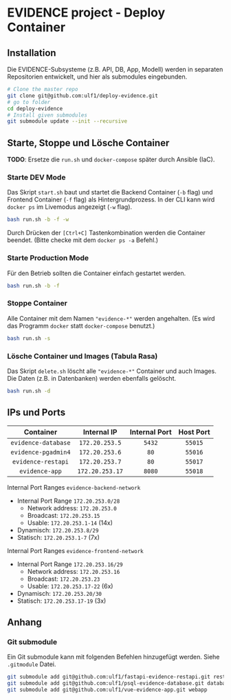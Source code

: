 # EVIDENCE project - Deploy Container


## Installation
Die EVIDENCE-Subsysteme (z.B. API, DB, App, Modell) werden in separaten Repositorien entwickelt, und hier als submodules eingebunden.

```sh
# Clone the master repo
git clone git@github.com:ulf1/deploy-evidence.git
# go to folder
cd deploy-evidence
# Install given submodules
git submodule update --init --recursive
```


## Starte, Stoppe und Lösche Container
**TODO**: Ersetze die `run.sh` und `docker-compose` später durch Ansible (IaC).


### Starte DEV Mode
Das Skript `start.sh` baut und startet die Backend Container (`-b` flag) und Frontend Container (`-f` flag) als Hintergrundprozess.
In der CLI kann wird `docker ps` im Livemodus angezeigt (`-w` flag).

```bash
bash run.sh -b -f -w
```

Durch Drücken der `[Ctrl+C]` Tastenkombination werden die Container beendet. 
(Bitte checke mit dem `docker ps -a` Befehl.)


### Starte Production Mode
Für den Betrieb sollten die Container einfach gestartet werden.

```bash
bash run.sh -b -f
```


### Stoppe Container
Alle Container mit dem Namen `"evidence-*"` werden angehalten.
(Es wird das Programm `docker` statt `docker-compose` benutzt.)

```bash
bash run.sh -s
```


### Lösche Container und Images (Tabula Rasa)
Das Skript `delete.sh` löscht alle `"evidence-*"` Container und auch Images.
Die Daten (z.B. in Datenbanken) werden ebenfalls gelöscht.

```bash
bash run.sh -d
```


## IPs und Ports


| Container | Internal IP | Internal Port | Host Port |
|:---------:|:-----------:|:-------------:|:---------:|
| `evidence-database` | `172.20.253.5` | `5432` | `55015` |
| `evidence-pgadmin4` | `172.20.253.6` | `80` | `55016` |
| `evidence-restapi`  | `172.20.253.7` | `80` | `55017` |
| `evidence-app`      | `172.20.253.17` | `8080` | `55018` |


Internal Port Ranges `evidence-backend-network`

- Internal Port Range `172.20.253.0/28`
    - Network address: `172.20.253.0`
    - Broadcast: `172.20.253.15`
    - Usable: `172.20.253.1-14` (14x)
- Dynamisch: `172.20.253.8/29`
- Statisch: `172.20.253.1-7` (7x)

Internal Port Ranges `evidence-frontend-network`

- Internal Port Range `172.20.253.16/29`
    - Network address: `172.20.253.16`
    - Broadcast: `172.20.253.23`
    - Usable: `172.20.253.17-22` (6x)
- Dynamisch: `172.20.253.20/30` 
- Statisch: `172.20.253.17-19` (3x)


## Anhang

### Git submodule
Ein Git submodule kann mit folgenden Befehlen hinzugefügt werden. 
Siehe `.gitmodule` Datei.

```sh
git submodule add git@github.com:ulf1/fastapi-evidence-restapi.git restapi
git submodule add git@github.com:ulf1/psql-evidence-database.git database
git submodule add git@github.com:ulf1/vue-evidence-app.git webapp
```
